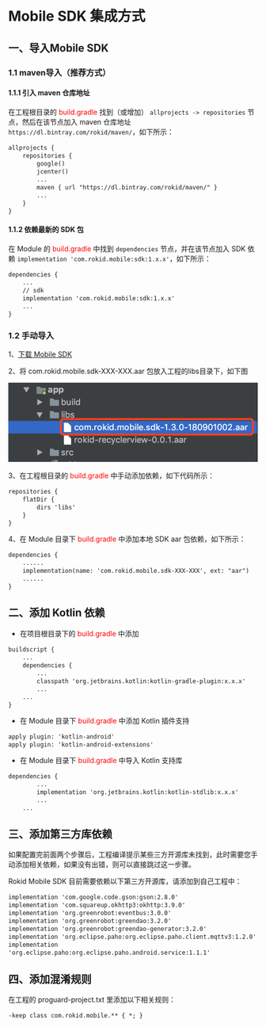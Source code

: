 # Mobile SDK 集成方式
 
## 一、导入Mobile SDK

### 1.1 maven导入（推荐方式）

#### 1.1.1 引入 maven 仓库地址

在工程根目录的 <font color=red>build.gradle </font> 找到（或增加） `allprojects -> repositories` 节点，然后在该节点加入 maven 仓库地址 `https://dl.bintray.com/rokid/maven/`，如下所示：

```
allprojects {
    repositories {
        google()
        jcenter()
        ...
        maven { url "https://dl.bintray.com/rokid/maven/" }
        ...
    }
}
```

#### 1.1.2 依赖最新的 SDK 包

在 Module 的 <font color=red>build.gradle </font> 中找到 `dependencies` 节点，并在该节点加入 SDK 依赖 `implementation 'com.rokid.mobile:sdk:1.x.x'`，如下所示：

```
dependencies {
    ...
    // sdk
    implementation 'com.rokid.mobile:sdk:1.x.x'
    ...
}
```

### 1.2 手动导入

1、[下载 Mobile SDK](https://github.com/Rokid/RokidMobileSDKAndroidDemo/tree/master/RokidSDK)

2、将 com.rokid.mobile.sdk-XXX-XXX.aar 包放入工程的libs目录下，如下图

![](media/sdkLib.png)

3、在工程根目录的 <font color=red>build.gradle </font> 中手动添加依赖，如下代码所示：

```
repositories {
    flatDir {
        dirs 'libs'
    }
}
```

4、在 Module 目录下 <font color=red> build.gradle </font> 中添加本地 SDK aar 包依赖，如下所示：

```
dependencies {
    ......
    implementation(name: 'com.rokid.mobile.sdk-XXX-XXX', ext: "aar")
    ......
}
```

## 二、添加 Kotlin 依赖

* 在项目根目录下的 <font color=red>build.gradle </font>中添加

```
buildscript {
    ...
    dependencies {
        ...
        classpath 'org.jetbrains.kotlin:kotlin-gradle-plugin:x.x.x'
        ...
    ...
}
```

* 在 Module 目录下 <font color=red> build.gradle </font> 中添加 Kotlin 插件支持

```
apply plugin: 'kotlin-android'
apply plugin: 'kotlin-android-extensions'
```

* 在 Module 目录下 <font color=red> build.gradle </font> 中导入 Kotlin 支持库

```
dependencies {
        ...
        implementation 'org.jetbrains.kotlin:kotlin-stdlib:x.x.x'
        ...
    ...
```

## 三、添加第三方库依赖

如果配置完前面两个步骤后，工程编译提示某些三方开源库未找到，此时需要您手动添加相关依赖，如果没有出错，则可以直接跳过这一步骤。

Rokid Mobile SDK 目前需要依赖以下第三方开源库，请添加到自己工程中：

```
implementation 'com.google.code.gson:gson:2.8.0'
implementation 'com.squareup.okhttp3:okhttp:3.9.0'
implementation 'org.greenrobot:eventbus:3.0.0'
implementation 'org.greenrobot:greendao:3.2.0'
implementation 'org.greenrobot:greendao-generator:3.2.0'
implementation 'org.eclipse.paho:org.eclipse.paho.client.mqttv3:1.2.0'
implementation 'org.eclipse.paho:org.eclipse.paho.android.service:1.1.1'
```

## 四、添加混淆规则

在工程的 proguard-project.txt 里添加以下相关规则：

```
-keep class com.rokid.mobile.** { *; }
```


